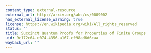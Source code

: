 ```yaml
---
content_type: external-resource
external_url: http://arxiv.org/abs/cs/0009002
has_external_license_warning: true
license: https://en.wikipedia.org/wiki/All_rights_reserved
status: ''
title: Succinct Quantum Proofs for Properties of Finite Groups
uid: 9c172c64-e074-4356-a167-cf98ad6d6caa
wayback_url: ''
---
```

